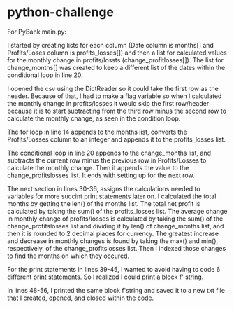 # python-challenge
For PyBank main.py:

I started by creating lists for each column (Date column is months[] and Profits/Loses column is profits_losses[]) and then a list for calculated values for the monthly change in profits/lossts (change_profitlosses[]). The list for change_months[] was created to keep a different list of the dates within the conditional loop in line 20.

I opened the csv using the DictReader so it could take the first row as the header.  Because of that, I had to make a flag variable so when I calculated the monthly change in profits/losses it would skip the first row/header because it is to start subtracting from the third row minus the second row to calculate the monthly change, as seen in the condition loop.

The for loop in line 14 appends to the months list, converts the Profits/Losses column to an integer and appends it to the profits_losses list.

The conditional loop in line 20 appends to the change_months list, and subtracts the current row minus the previous row in Profits/Losses to calculate the monthly change.  Then it appends the value to the change_profitslosses list.  It ends with setting up for the next row.

The next section in lines 30-36, assigns the calculations needed to variables for more succint print statements later on.  I calculated the total months by getting the len() of the months list.  The total net profit is calculated by taking the sum() of the profits_losses list.  The average change in monthly change of profits/losses is calculated by taking the sum() of the change_profitslosses list and dividing it by len() of change_months list, and then it is rounded to 2 decimal places for currency.  The greatest increase and decrease in monthly changes is found by taking the max() and min(), respectively, of the change_profitslosses list.  Then I indexed those changes to find the months on which they occured.

For the print statements in lines 39-45, I wanted to avoid having to code 6 different print statements.  So I realized I could print a block f' string.

In lines 48-56, I printed the same block f'string and saved it to a new txt file that I created, opened, and closed within the code.